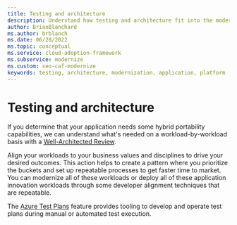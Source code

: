 ```yaml
---
title: Testing and architecture
description: Understand how testing and architecture fit into the modernization phase of your cloud adoption journey.
author: BrianBlanchard
ms.author: brblanch
ms.date: 06/28/2022
ms.topic: conceptual
ms.service: cloud-adoption-framework
ms.subservice: modernize
ms.custom: seo-caf-modernize
keywords: testing, architecture, modernization, application, platform
---
```



# Testing and architecture

If you determine that your application needs some hybrid portability capabilities, we can understand what's needed on a workload-by-workload basis with a [Well-Architected Review](https://azure.microsoft.com/blog/introducing-the-microsoft-azure-wellarchitected-framework/).

Align your workloads to your business values and disciplines to drive your desired outcomes. This action helps to create a pattern where you prioritize the buckets and set up repeatable processes to get faster time to market. You can modernize all of these workloads or deploy all of these application innovation workloads through some developer alignment techniques that are repeatable.

The [Azure Test Plans](/azure/devops/test/track-test-status?view=azure-devops&preserve-view=true) feature provides tooling to develop and operate test plans during manual or automated test execution.

